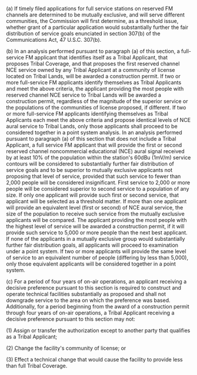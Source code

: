 (a) If timely filed applications for full service stations on reserved FM channels are determined to be mutually exclusive, and will serve different communities, the Commission will first determine, as a threshold issue, whether grant of a particular application would substantially further the fair distribution of service goals enunciated in section 307(b) of the Communications Act, 47 U.S.C. 307(b).

(b) In an analysis performed pursuant to paragraph (a) of this section, a full-service FM applicant that identifies itself as a Tribal Applicant, that proposes Tribal Coverage, and that proposes the first reserved channel NCE service owned by any Tribal Applicant at a community of license located on Tribal Lands, will be awarded a construction permit. If two or more full-service FM applicants identify themselves as Tribal Applicants and meet the above criteria, the applicant providing the most people with reserved channel NCE service to Tribal Lands will be awarded a construction permit, regardless of the magnitude of the superior service or the populations of the communities of license proposed, if different. If two or more full-service FM applicants identifying themselves as Tribal Applicants each meet the above criteria and propose identical levels of NCE aural service to Tribal Lands, only those applicants shall proceed to be considered together in a point system analysis. In an analysis performed pursuant to paragraph (a) of this section that does not include a Tribal Applicant, a full service FM applicant that will provide the first or second reserved channel noncommercial educational (NCE) aural signal received by at least 10% of the population within the station's 60dBu (1mV/m) service contours will be considered to substantially further fair distribution of service goals and to be superior to mutually exclusive applicants not proposing that level of service, provided that such service to fewer than 2,000 people will be considered insignificant. First service to 2,000 or more people will be considered superior to second service to a population of any size. If only one applicant will provide such first or second service, that applicant will be selected as a threshold matter. If more than one applicant will provide an equivalent level (first or second) of NCE aural service, the size of the population to receive such service from the mutually exclusive applicants will be compared. The applicant providing the most people with the highest level of service will be awarded a construction permit, if it will provide such service to 5,000 or more people than the next best applicant. If none of the applicants in a mutually exclusive group would substantially further fair distribution goals, all applicants will proceed to examination under a point system. If two or more applicants will provide the same level of service to an equivalent number of people (differing by less than 5,000), only those equivalent applicants will be considered together in a point system.

(c) For a period of four years of on-air operations, an applicant receiving a decisive preference pursuant to this section is required to construct and operate technical facilities substantially as proposed and shall not downgrade service to the area on which the preference was based. Additionally, for a period beginning from the award of a construction permit through four years of on-air operations, a Tribal Applicant receiving a decisive preference pursuant to this section may not:

(1) Assign or transfer the authorization except to another party that qualifies as a Tribal Applicant;

(2) Change the facility's community of license; or
              

(3) Effect a technical change that would cause the facility to provide less than full Tribal Coverage.

